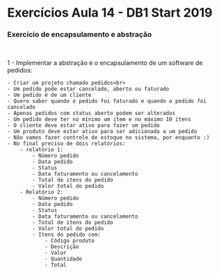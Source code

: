 # Exercícios Aula 14 - DB1 Start 2019


<h3>Exercício de encapsulamento e abstração</h3><br>

1 - Implementar a abstração e o encapsulamento de um software de pedidos:

    - Criar um projeto chamado pedidos<br>
    - Um pedido pode estar cancelado, aberto ou faturado
    - Um pedido é de um cliente
    - Quero saber quando o pedido foi faturado e quando o pedido foi cancelado
    - Apenas pedidos com status aberto podem ser alterados
    - Um pedido deve ter no mínimo um item e no máximo 10 itens
    - O cliente deve estar ativo para fazer um pedido
    - Um produto deve estar ativo para ser adicionado a um pedido
    - Não vamos fazer controle de estoque no sistema, por enquanto :)
    - No final preciso de dois relatórios:
        - relatório 1:
            - Número pedido
            - Data pedido	
            - Status
            - Data faturamento ou cancelamento
            - Total de itens do pedido
            - Valor total do pedido
        - Relatório 2:
            - Número pedido
            - Data pedido
            - Status
            - Data faturamento ou cancelamento
            - Total de itens do pedido
            - Valor total do pedido
            - Itens do pedido com:
                - Código produto
                - Descrição
                - Valor
                - Quantidade
                - Total

